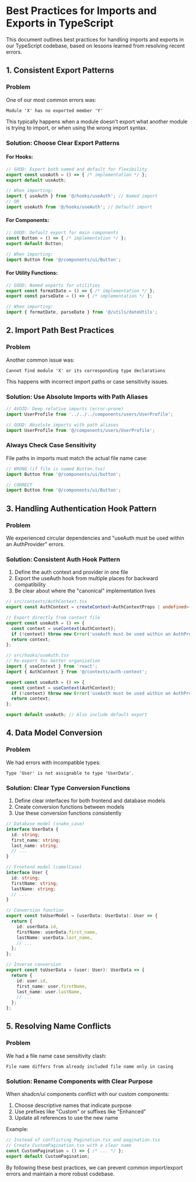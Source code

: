 
# Best Practices for Imports and Exports in TypeScript

This document outlines best practices for handling imports and exports in our TypeScript codebase, based on lessons learned from resolving recent errors.

## 1. Consistent Export Patterns

### Problem

One of our most common errors was:
```
Module 'X' has no exported member 'Y'
```

This typically happens when a module doesn't export what another module is trying to import, or when using the wrong import syntax.

### Solution: Choose Clear Export Patterns

#### For Hooks:

```typescript
// GOOD: Export both named and default for flexibility
export const useAuth = () => { /* implementation */ };
export default useAuth;

// When importing:
import { useAuth } from '@/hooks/useAuth'; // Named import
// OR
import useAuth from '@/hooks/useAuth'; // Default import
```

#### For Components:

```typescript
// GOOD: Default export for main components
const Button = () => { /* implementation */ };
export default Button;

// When importing:
import Button from '@/components/ui/Button';
```

#### For Utility Functions:

```typescript
// GOOD: Named exports for utilities
export const formatDate = () => { /* implementation */ };
export const parseDate = () => { /* implementation */ };

// When importing:
import { formatDate, parseDate } from '@/utils/dateUtils';
```

## 2. Import Path Best Practices

### Problem

Another common issue was:
```
Cannot find module 'X' or its corresponding type declarations
```

This happens with incorrect import paths or case sensitivity issues.

### Solution: Use Absolute Imports with Path Aliases

```typescript
// AVOID: Deep relative imports (error-prone)
import UserProfile from '../../../components/users/UserProfile';

// GOOD: Absolute imports with path aliases
import UserProfile from '@/components/users/UserProfile';
```

### Always Check Case Sensitivity

File paths in imports must match the actual file name case:

```typescript
// WRONG (if file is named Button.tsx)
import Button from '@/components/ui/button';

// CORRECT
import Button from '@/components/ui/Button';
```

## 3. Handling Authentication Hook Pattern

### Problem

We experienced circular dependencies and "useAuth must be used within an AuthProvider" errors.

### Solution: Consistent Auth Hook Pattern

1. Define the auth context and provider in one file
2. Export the useAuth hook from multiple places for backward compatibility
3. Be clear about where the "canonical" implementation lives

```typescript
// src/contexts/AuthContext.tsx
export const AuthContext = createContext<AuthContextProps | undefined>(undefined);

// Export directly from context file
export const useAuth = () => {
  const context = useContext(AuthContext);
  if (!context) throw new Error('useAuth must be used within an AuthProvider');
  return context;
};

// src/hooks/useAuth.tsx
// Re-export for better organization
import { useContext } from 'react';
import { AuthContext } from '@/contexts/auth-context';

export const useAuth = () => {
  const context = useContext(AuthContext);
  if (!context) throw new Error('useAuth must be used within an AuthProvider');
  return context;
};

export default useAuth; // Also include default export
```

## 4. Data Model Conversion

### Problem

We had errors with incompatible types:
```
Type 'User' is not assignable to type 'UserData'.
```

### Solution: Clear Type Conversion Functions

1. Define clear interfaces for both frontend and database models
2. Create conversion functions between models
3. Use these conversion functions consistently

```typescript
// Database model (snake_case)
interface UserData {
  id: string;
  first_name: string;
  last_name: string;
  // ...
}

// Frontend model (camelCase)
interface User {
  id: string;
  firstName: string;
  lastName: string;
  // ...
}

// Conversion function
export const toUserModel = (userData: UserData): User => {
  return {
    id: userData.id,
    firstName: userData.first_name,
    lastName: userData.last_name,
    // ...
  };
};

// Inverse conversion
export const toUserData = (user: User): UserData => {
  return {
    id: user.id,
    first_name: user.firstName,
    last_name: user.lastName,
    // ...
  };
};
```

## 5. Resolving Name Conflicts

### Problem

We had a file name case sensitivity clash:
```
File name differs from already included file name only in casing
```

### Solution: Rename Components with Clear Purpose

When shadcn/ui components conflict with our custom components:

1. Choose descriptive names that indicate purpose
2. Use prefixes like "Custom" or suffixes like "Enhanced"
3. Update all references to use the new name

Example:
```typescript
// Instead of conflicting Pagination.tsx and pagination.tsx
// Create CustomPagination.tsx with a clear name
const CustomPagination = () => { /* ... */ };
export default CustomPagination;
```

By following these best practices, we can prevent common import/export errors and maintain a more robust codebase.
